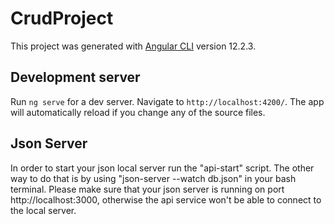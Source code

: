 # CrudProject

This project was generated with [Angular CLI](https://github.com/angular/angular-cli) version 12.2.3.

## Development server

Run `ng serve` for a dev server. Navigate to `http://localhost:4200/`. The app will automatically reload if you change any of the source files.

## Json Server 
In order to start your json local server run the "api-start" script. The other way to do that is by using "json-server --watch db.json" in your bash terminal. Please make sure that your json server is running on port http://localhost:3000, otherwise the api service won't be able to connect to the local server.

